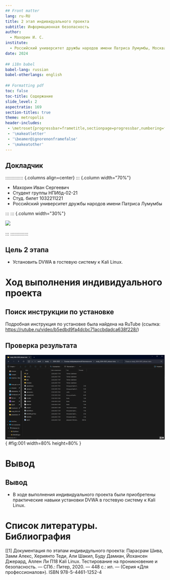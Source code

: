 ```yaml
---
## Front matter
lang: ru-RU
title: 2 этап индивидуального проекта
subtitle: Информационная безопасность
author:
  - Махорин И. С.
institute:
  - Российский университет дружбы народов имени Патриса Лумумбы, Москва, Россия
date: 2024

## i18n babel
babel-lang: russian
babel-otherlangs: english

## Formatting pdf
toc: false
toc-title: Содержание
slide_level: 2
aspectratio: 169
section-titles: true
theme: metropolis
header-includes:
 - \metroset{progressbar=frametitle,sectionpage=progressbar,numbering=fraction}
 - '\makeatletter'
 - '\beamer@ignorenonframefalse'
 - '\makeatother'
---
```


## Докладчик

:::::::::::::: {.columns align=center}
::: {.column width="70%"}

  * Махорин Иван Сергеевич
  * Студент группы НПИбд-02-21
  * Студ. билет 1032211221
  * Российский университет дружбы народов имени Патриса Лумумбы

:::
::: {.column width="30%"}

![](./image/0.jpg)

:::
::::::::::::::


## Цель 2 этапа

- Установить DVWA в гостевую систему к Kali Linux.

# Ход выполнения индивидуального проекта

## Поиск инструкции по установке

Подробная инструкция по установке была найдена на RuTube (ссылка: https://rutube.ru/video/b5edbd9fa4dcbc71accbdadca638f228/)

## Проверка результата

![Результат выполнения инструкции по установке](image/1.png){ #fig:001 width=80% height=80% }

# Вывод

## Вывод

- В ходе выполнения индивидуального проекта были приобретены практические навыки установки DVWA
  в гостевую систему к Kali Linux.

# Список литературы. Библиография

[[1] Документация по этапам индивидульного проекта:  Парасрам Шива, Замм Алекс, Хериянто Теди, Али Шакил, Буду Дамиан,
Йохансен Джерард, Аллен Ли П18 Kali Linux. Тестирование на проникновение и безопасность. — СПб.: Питер, 2020. — 448 с.:
ил. — (Серия «Для профессионалов»). ISBN 978-5-4461-1252-4